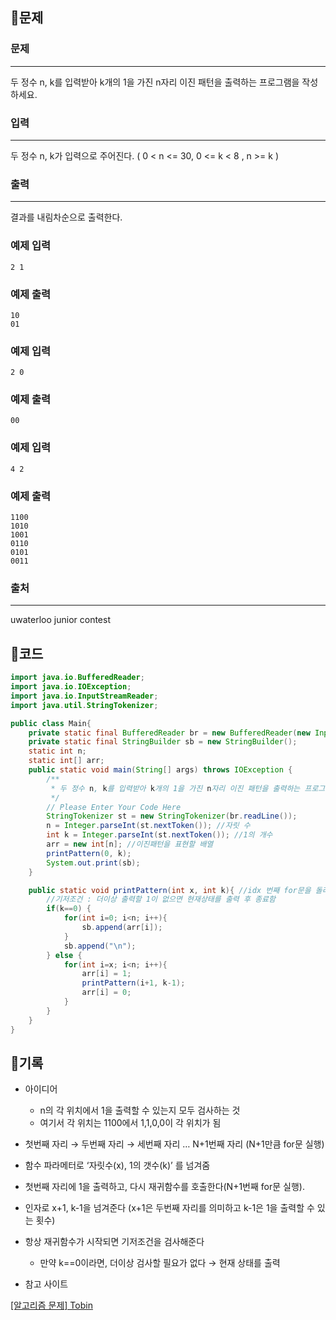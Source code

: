 ## 📍문제

### **문제**

---

두 정수 n, k를 입력받아 k개의 1을 가진 n자리 이진 패턴을 출력하는 프로그램을 작성하세요.

### **입력**

---

두 정수 n, k가 입력으로 주어진다. ( 0 < n <= 30, 0 <= k < 8 , n >= k )

### **출력**

---

결과를 내림차순으로 출력한다.

### **예제 입력**

```
2 1

```

### **예제 출력**

```
10
01

```

### **예제 입력**

```
2 0

```

### **예제 출력**

```
00

```

### **예제 입력**

```
4 2

```

### **예제 출력**

```
1100
1010
1001
0110
0101
0011

```

### **출처**

---

uwaterloo junior contest

## 📍코드

```java
import java.io.BufferedReader;
import java.io.IOException;
import java.io.InputStreamReader;
import java.util.StringTokenizer;

public class Main{
    private static final BufferedReader br = new BufferedReader(new InputStreamReader(System.in));
    private static final StringBuilder sb = new StringBuilder();
    static int n;
    static int[] arr;
    public static void main(String[] args) throws IOException {
        /**
         * 두 정수 n, k를 입력받아 k개의 1을 가진 n자리 이진 패턴을 출력하는 프로그램을 작성
         */
        // Please Enter Your Code Here
        StringTokenizer st = new StringTokenizer(br.readLine());
        n = Integer.parseInt(st.nextToken()); //자릿 수
        int k = Integer.parseInt(st.nextToken()); //1의 개수
        arr = new int[n]; //이진패턴을 표현할 배열
        printPattern(0, k);
        System.out.print(sb);
    }

    public static void printPattern(int x, int k){ //idx 번째 for문을 돌려야함
        //기저조건 : 더이상 출력할 1이 없으면 현재상태를 출력 후 종료함
        if(k==0) {
            for(int i=0; i<n; i++){
                sb.append(arr[i]);
            }
            sb.append("\n");
        } else {
            for(int i=x; i<n; i++){
                arr[i] = 1;
                printPattern(i+1, k-1);
                arr[i] = 0;
            }
        }
    }
}
```

## 📍기록

- 아이디어
    - n의 각 위치에서 1을 출력할 수 있는지 모두 검사하는 것
    - 여기서 각 위치는 1100에서 1,1,0,0이 각 위치가 됨
- 첫번째 자리 → 두번째 자리 → 세번째 자리 … N+1번째 자리 (N+1만큼 for문 실행)
- 함수 파라메터로 ‘자릿수(x), 1의 갯수(k)’ 를 넘겨줌
- 첫번째 자리에 1을 출력하고, 다시 재귀함수를 호출한다(N+1번째 for문 실행).
- 인자로 x+1, k-1을 넘겨준다 (x+1은 두번째 자리를 의미하고 k-1은 1을 출력할 수 있는 횟수)
- 항상 재귀함수가 시작되면 기저조건을 검사해준다
    - 만약 k==0이라면, 더이상 검사할 필요가 없다 → 현재 상태를 출력

- 참고 사이트

[[알고리즘 문제] Tobin](https://kosaf04pyh.tistory.com/72)
